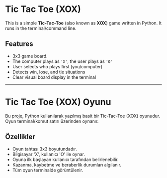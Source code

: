 # Tic Tac Toe (XOX)

This is a simple **Tic-Tac-Toe** (also known as **XOX**) game written in Python. It runs in the terminal/command line.

## Features

- 3x3 game board.
- The computer plays as `'X'`, the user plays as `'O'`
- User selects who plays first (you/computer)
- Detects win, lose, and tie situations
- Clear visual board display in the terminal

---

# Tic Tac Toe (XOX) Oyunu

Bu proje, Python kullanılarak yazılmış basit bir Tic-Tac-Toe (XOX) oyunudur. Oyun terminal/komut satırı üzerinden oynanır.

## Özellikler

- Oyun tahtası 3x3 boyutundadır.
- Bilgisayar 'X', kullanıcı 'O' ile oynar.
- Oyuna ilk başlayan kullanıcı tarafından belirlenebilir.
- Kazanma, kaybetme ve beraberlik durumları algılanır.
- Tüm oyun terminalde görüntülenir.
